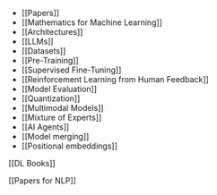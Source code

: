 * [[Papers]]
* [[Mathematics for Machine Learning]]
* [[Architectures]] 
* [[LLMs]] 
* [[Datasets]]
* [[Pre-Training]]
* [[Supervised Fine-Tuning]]
* [[Reinforcement Learning from Human Feedback]]
* [[Model Evaluation]]
* [[Quantization]]
* [[Multimodal Models]]
* [[Mixture of Experts]]
* [[AI Agents]]
* [[Model merging]]
* [[Positional embeddings]] 

[[DL Books]] 

[[Papers for NLP]] 